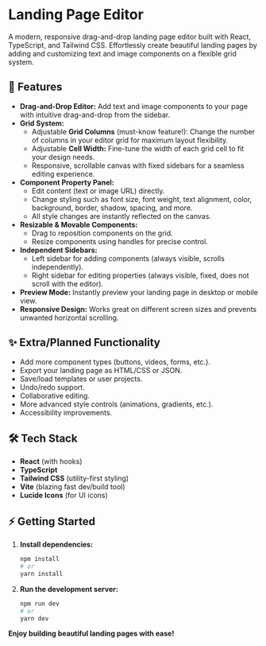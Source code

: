 # Landing Page Editor

A modern, responsive drag-and-drop landing page editor built with React, TypeScript, and Tailwind CSS. Effortlessly create beautiful landing pages by adding and customizing text and image components on a flexible grid system.

## 🚀 Features

- **Drag-and-Drop Editor:** Add text and image components to your page with intuitive drag-and-drop from the sidebar.
- **Grid System:**
  - Adjustable **Grid Columns** (must-know feature!): Change the number of columns in your editor grid for maximum layout flexibility.
  - Adjustable **Cell Width:** Fine-tune the width of each grid cell to fit your design needs.
  - Responsive, scrollable canvas with fixed sidebars for a seamless editing experience.
- **Component Property Panel:**
  - Edit content (text or image URL) directly.
  - Change styling such as font size, font weight, text alignment, color, background, border, shadow, spacing, and more.
  - All style changes are instantly reflected on the canvas.
- **Resizable & Movable Components:**
  - Drag to reposition components on the grid.
  - Resize components using handles for precise control.
- **Independent Sidebars:**
  - Left sidebar for adding components (always visible, scrolls independently).
  - Right sidebar for editing properties (always visible, fixed, does not scroll with the editor).
- **Preview Mode:** Instantly preview your landing page in desktop or mobile view.
- **Responsive Design:** Works great on different screen sizes and prevents unwanted horizontal scrolling.

## ✨ Extra/Planned Functionality

- Add more component types (buttons, videos, forms, etc.).
- Export your landing page as HTML/CSS or JSON.
- Save/load templates or user projects.
- Undo/redo support.
- Collaborative editing.
- More advanced style controls (animations, gradients, etc.).
- Accessibility improvements.

## 🛠️ Tech Stack

- **React** (with hooks)
- **TypeScript**
- **Tailwind CSS** (utility-first styling)
- **Vite** (blazing fast dev/build tool)
- **Lucide Icons** (for UI icons)

## ⚡ Getting Started

1. **Install dependencies:**
   ```bash
   npm install
   # or
   yarn install
   ```
2. **Run the development server:**
   ```bash
   npm run dev
   # or
   yarn dev
   ```

**Enjoy building beautiful landing pages with ease!**
